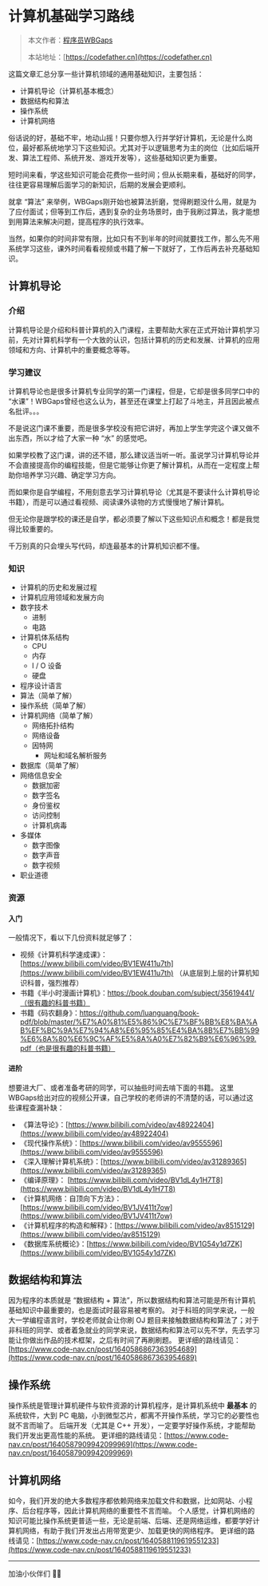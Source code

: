 # 计算机基础学习路线

> 本文作者：[程序员WBGaps](https://yuyuanweb.feishu.cn/wiki/Abldw5WkjidySxkKxU2cQdAtnah)
>
> 本站地址：[https://codefather.cn](https://codefather.cn)


这篇文章汇总分享一些计算机领域的通用基础知识，主要包括：

- 计算机导论（计算机基本概念）
- 数据结构和算法
- 操作系统
- 计算机网络

俗话说的好，基础不牢，地动山摇！只要你想入行并学好计算机，无论是什么岗位，最好都系统地学习下这些知识。尤其对于以逻辑思考为主的岗位（比如后端开发、算法工程师、系统开发、游戏开发等），这些基础知识更为重要。

短时间来看，学这些知识可能会花费你一些时间；但从长期来看，基础好的同学，往往更容易理解后面学习的新知识，后期的发展会更顺利。

就拿 “算法” 来举例，WBGaps刚开始也被算法折磨，觉得刷题没什么用，就是为了应付面试；但等到工作后，遇到复杂的业务场景时，由于我刷过算法，我才能想到用算法来解决问题，提高程序的执行效率。

当然，如果你的时间非常有限，比如只有不到半年的时间就要找工作，那么先不用系统学习这些，课外时间看看视频或书籍了解一下就好了，工作后再去补充基础知识。

## 计算机导论
### 介绍
计算机导论是介绍和科普计算机的入门课程，主要帮助大家在正式开始计算机学习前，先对计算机科学有一个大致的认识，包括计算机的历史和发展、计算机的应用领域和方向、计算机中的重要概念等等。

### 学习建议
计算机导论也是很多计算机专业同学的第一门课程，但是，它却是很多同学口中的 “水课”！WBGaps曾经也这么认为，甚至还在课堂上打起了斗地主，并且因此被点名批评。。。

不是说这门课不重要，而是很多学校没有把它讲好，再加上学生学完这个课又做不出东西，所以才给了大家一种 “水” 的感觉吧。

如果学校教了这门课，讲的还不错，那么建议适当听一听。虽说学习计算机导论并不会直接提高你的编程技能，但是它能够让你更了解计算机，从而在一定程度上帮助你培养学习兴趣、确定学习方向。

而如果你是自学编程，不用刻意去学习计算机导论（尤其是不要读什么计算机导论书籍），而是可以通过看视频、阅读课外读物的方式慢慢地了解计算机。

但无论你是跟学校的课还是自学，都必须要了解以下这些知识点和概念！都是我觉得比较重要的。

千万别真的只会埋头写代码，却连最基本的计算机知识都不懂。

### 知识

-  计算机的历史和发展过程 
-  计算机应用领域和发展方向 
-  数字技术 
   - 进制
   - 电路
-  计算机体系结构 
   - CPU
   - 内存
   - I / O 设备
   - 硬盘
-  程序设计语言 
-  算法（简单了解） 
-  操作系统（简单了解） 
-  计算机网络（简单了解） 
   - 网络拓扑结构
   - 网络设备
   - 因特网 
      - 网址和域名解析服务
-  数据库（简单了解） 
-  网络信息安全 
   - 数据加密
   - 数字签名
   - 身份鉴权
   - 访问控制
   - 计算机病毒
-  多媒体 
   - 数字图像
   - 数字声音
   - 数字视频
-  职业道德 

### 资源
#### 入门
一般情况下，看以下几份资料就足够了：

- 视频《计算机科学速成课》：[https://www.bilibili.com/video/BV1EW411u7th](https://www.bilibili.com/video/BV1EW411u7th) （从底层到上层的计算机知识科普，强烈推荐）
- 书籍《半小时漫画计算机》：https://book.douban.com/subject/35619441/（很有趣的科普书籍）
- 书籍《码农翻身》：https://github.com/luanguang/book-pdf/blob/master/%E7%A0%81%E5%86%9C%E7%BF%BB%E8%BA%AB%EF%BC%9A%E7%94%A8%E6%95%85%E4%BA%8B%E7%BB%99%E6%8A%80%E6%9C%AF%E5%8A%A0%E7%82%B9%E6%96%99.pdf（也是很有趣的科普书籍）

#### 进阶
想要进大厂、或者准备考研的同学，可以抽些时间去啃下面的书籍。
这里WBGaps给出对应的视频公开课，自己学校的老师讲的不清楚的话，可以通过这些课程查漏补缺：

- 《算法导论》：[https://www.bilibili.com/video/av48922404](https://www.bilibili.com/video/av48922404)
- 《现代操作系统》：[https://www.bilibili.com/video/av9555596](https://www.bilibili.com/video/av9555596)
- 《深入理解计算机系统》：[https://www.bilibili.com/video/av31289365](https://www.bilibili.com/video/av31289365)
- 《编译原理》： [https://www.bilibili.com/video/BV1dL4y1H7T8](https://www.bilibili.com/video/BV1dL4y1H7T8)
- 《计算机网络：自顶向下方法》：[https://www.bilibili.com/video/BV1JV411t7ow](https://www.bilibili.com/video/BV1JV411t7ow)
- 《计算机程序的构造和解释》：[https://www.bilibili.com/video/av8515129](https://www.bilibili.com/video/av8515129)
- 《数据库系统概论》：[https://www.bilibili.com/video/BV1G54y1d7ZK](https://www.bilibili.com/video/BV1G54y1d7ZK)

## 数据结构和算法
因为程序的本质就是 “数据结构 + 算法”，所以数据结构和算法可能是所有计算机基础知识中最重要的，也是面试时最容易被考察的。
对于科班的同学来说，一般大一学编程语言时，学校老师就会让你刷 OJ 题目来接触数据结构和算法了；对于非科班的同学、或者着急就业的同学来说，数据结构和算法可以先不学，先去学习能让你做出作品的技术框架，之后有时间了再刷刷题。
更详细的路线请见：[https://www.code-nav.cn/post/1640586867363954689](https://www.code-nav.cn/post/1640586867363954689)

## 操作系统
操作系统是管理计算机硬件与软件资源的计算机程序，是计算机系统中 **最基本** 的系统软件，大到 PC 电脑，小到微型芯片，都离不开操作系统，学习它的必要性也就不言而喻了。
后端开发（尤其是 C++ 开发），一定要学好操作系统，才能帮助我们开发出更高性能的系统。
更详细的路线请见：[https://www.code-nav.cn/post/1640587909942099969](https://www.code-nav.cn/post/1640587909942099969)

## 计算机网络
如今，我们开发的绝大多数程序都依赖网络来加载文件和数据，比如网站、小程序、后台程序等，因此计算机网络的重要性不言而喻。
个人感觉，计算机网络的知识可能比操作系统更普适一些，无论是前端、后端、还是网络运维，都要学好计算机网络，有助于我们开发出占用带宽更少、加载更快的网络程序。
更详细的路线请见：[https://www.code-nav.cn/post/1640588119619551233](https://www.code-nav.cn/post/1640588119619551233)

---


加油小伙伴们 💪🏻
